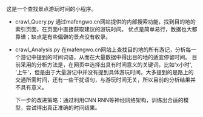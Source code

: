 ﻿这是一个查找景点游玩时间的小程序。
- crawl_Query.py
	通过mafengwo.cn网站提供的内部搜索功能，找到目的地的索引页面，在页面中直接获取建议的游玩时间。
	优点是简单易行，数据也大都靠谱；缺点是有些偏僻的景点没有收录。
	
- crawl_Analysis.py
	在mafengwo.cn网站上查找目的地的所有游记，分析每一个游记中提到的时间词语，从而在大量数据中得出目的地的适宜停留时间。
	目前采用的分析方法是，在网页中选择出具有时间意义的关键词，比如'x小时', '上午'，但是由于大量游记中并没有提到具体游玩时间，大多提到的是路上的交通所需时间，还有一些干扰语句，与游玩时间无关，所以目前的分析结果并不具有意义。
	
	下一步的改进策略：通过利用CNN RNN等神经网络架构，训练出合适的模型，尝试得出真正准确的时间结果。